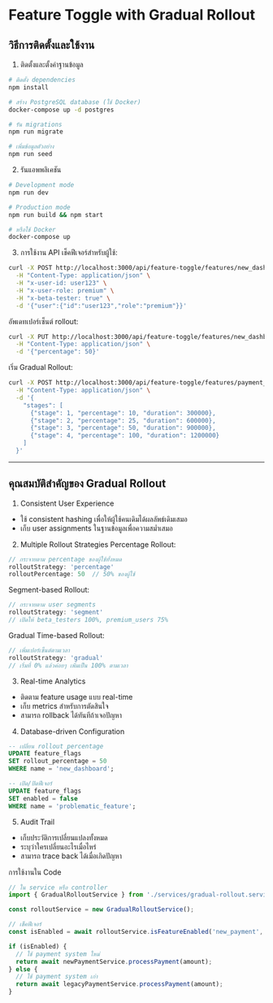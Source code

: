 # Feature Toggle with Gradual Rollout

## วิธีการติดตั้งและใช้งาน
1. ติดตั้งและตั้งค่าฐานข้อมูล
```bash
# ติดตั้ง dependencies
npm install

# สร้าง PostgreSQL database (ใช้ Docker)
docker-compose up -d postgres

# รัน migrations
npm run migrate

# เพิ่มข้อมูลตัวอย่าง
npm run seed
```

2. รันแอพพลิเคชัน
```bash
# Development mode
npm run dev

# Production mode
npm run build && npm start

# หรือใช้ Docker
docker-compose up
```

3. การใช้งาน API
เช็คฟีเจอร์สำหรับผู้ใช้:
```bash
curl -X POST http://localhost:3000/api/feature-toggle/features/new_dashboard/check \
  -H "Content-Type: application/json" \
  -H "x-user-id: user123" \
  -H "x-user-role: premium" \
  -H "x-beta-tester: true" \
  -d '{"user":{"id":"user123","role":"premium"}}'
```

อัพเดทเปอร์เซ็นต์ rollout:
```bash
curl -X PUT http://localhost:3000/api/feature-toggle/features/new_dashboard/rollout \
  -H "Content-Type: application/json" \
  -d '{"percentage": 50}'
```

เริ่ม Gradual Rollout:
```bash
curl -X POST http://localhost:3000/api/feature-toggle/features/payment_v2/gradual-rollout \
  -H "Content-Type: application/json" \
  -d '{
    "stages": [
      {"stage": 1, "percentage": 10, "duration": 300000},
      {"stage": 2, "percentage": 25, "duration": 600000},
      {"stage": 3, "percentage": 50, "duration": 900000},
      {"stage": 4, "percentage": 100, "duration": 1200000}
    ]
  }'
```

---
## คุณสมบัติสำคัญของ Gradual Rollout

1. Consistent User Experience

- ใช้ consistent hashing เพื่อให้ผู้ใช้คนเดิมได้ผลลัพธ์เดิมเสมอ
- เก็บ user assignments ในฐานข้อมูลเพื่อความสม่ำเสมอ

2. Multiple Rollout Strategies
Percentage Rollout:

```typescript
// กระจายตาม percentage ของผู้ใช้ทั้งหมด
rolloutStrategy: 'percentage'
rolloutPercentage: 50  // 50% ของผู้ใช้
```

Segment-based Rollout:
```typescript
// กระจายตาม user segments
rolloutStrategy: 'segment'
// เปิดให้ beta_testers 100%, premium_users 75%
```

Gradual Time-based Rollout:
```typescript
// เพิ่มเปอร์เซ็นต์ตามเวลา
rolloutStrategy: 'gradual'
// เริ่มที่ 0% แล้วค่อยๆ เพิ่มเป็น 100% ตามเวลา
```

3. Real-time Analytics

- ติดตาม feature usage แบบ real-time
- เก็บ metrics สำหรับการตัดสินใจ
- สามารถ rollback ได้ทันทีถ้าเจอปัญหา

4. Database-driven Configuration
```sql
-- เปลี่ยน rollout percentage
UPDATE feature_flags 
SET rollout_percentage = 50 
WHERE name = 'new_dashboard';

-- เปิด/ปิดฟีเจอร์
UPDATE feature_flags 
SET enabled = false 
WHERE name = 'problematic_feature';
```

5. Audit Trail

- เก็บประวัติการเปลี่ยนแปลงทั้งหมด
- ระบุว่าใครเปลี่ยนอะไรเมื่อไหร่
- สามารถ trace back ได้เมื่อเกิดปัญหา

การใช้งานใน Code
```typescript
// ใน service หรือ controller
import { GradualRolloutService } from './services/gradual-rollout.service';

const rolloutService = new GradualRolloutService();

// เช็คฟีเจอร์
const isEnabled = await rolloutService.isFeatureEnabled('new_payment', user);

if (isEnabled) {
  // ใช้ payment system ใหม่
  return await newPaymentService.processPayment(amount);
} else {
  // ใช้ payment system เก่า
  return await legacyPaymentService.processPayment(amount);
}
```